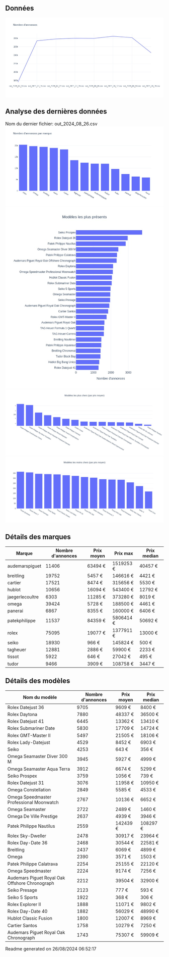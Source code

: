 
## Données
![image](./out/count_per_day.jpeg)

## Analyse des dernières données
Nom du dernier fichier: out_2024_08_26.csv
![image](./out/count_per_brand.jpeg)
![image](./out/count_per_name.jpeg)
![image](./out/avg_price_per_name_desc.jpeg)
![image](./out/avg_price_per_name_asc.jpeg)

## Détails des marques
|Marque|Nombre d'annonces|Prix moyen|Prix max|Prix median|
|------|-----------------|----------|--------|-----------|
|audemarspiguet|11406|63494 €|1519253 €|40457 €| 
|breitling|19752|5457 €|146616 €|4421 €| 
|cartier|17521|8474 €|315656 €|5530 €| 
|hublot|10656|16094 €|543400 €|12792 €| 
|jaegerlecoultre|6303|11285 €|373280 €|8019 €| 
|omega|39424|5728 €|188500 €|4461 €| 
|panerai|6867|8355 €|160000 €|6406 €| 
|patekphilippe|11537|84359 €|5806414 €|50692 €| 
|rolex|75095|19077 €|1377911 €|13000 €| 
|seiko|18930|966 €|145824 €|500 €| 
|tagheuer|12881|2886 €|59900 €|2233 €| 
|tissot|5922|646 €|27042 €|495 €| 
|tudor|9466|3909 €|108758 €|3447 €| 

## Détails des modèles
Nom du modèle|Nombre d'annonces|Prix moyen|Prix median|
|-------------|-----------------|----------|-----------|
|               Rolex Datejust 36|9705|9609 €|8400 €| 
|               Rolex Daytona|7880|48337 €|36500 €| 
|               Rolex Datejust 41|6445|13362 €|13410 €| 
|               Rolex Submariner Date|5830|17709 €|14724 €| 
|               Rolex GMT-Master II|5497|21505 €|18106 €| 
|               Rolex Lady-Datejust|4529|8452 €|6903 €| 
|               Seiko|4253|643 €|356 €| 
|               Omega Seamaster Diver 300 M|3945|5927 €|4999 €| 
|               Omega Seamaster Aqua Terra|3912|6674 €|5299 €| 
|               Seiko Prospex|3759|1056 €|739 €| 
|               Rolex Datejust 31|3076|11958 €|10950 €| 
|               Omega Constellation|2849|5585 €|4533 €| 
|               Omega Speedmaster Professional Moonwatch|2767|10136 €|6652 €| 
|               Omega Seamaster|2722|2489 €|1460 €| 
|               Omega De Ville Prestige|2637|4939 €|3946 €| 
|               Patek Philippe Nautilus|2559|142439 €|108297 €| 
|               Rolex Sky-Dweller|2478|30917 €|23964 €| 
|               Rolex Day-Date 36|2468|30544 €|22581 €| 
|               Breitling|2437|6069 €|4899 €| 
|               Omega|2390|3571 €|1503 €| 
|               Patek Philippe Calatrava|2254|25155 €|22120 €| 
|               Omega Speedmaster|2224|9174 €|7256 €| 
|               Audemars Piguet Royal Oak Offshore Chronograph|2212|39504 €|32900 €| 
|               Seiko Presage|2123|777 €|593 €| 
|               Seiko 5 Sports|1922|368 €|306 €| 
|               Rolex Explorer II|1888|11071 €|9802 €| 
|               Rolex Day-Date 40|1882|56029 €|48990 €| 
|               Hublot Classic Fusion|1800|12007 €|8969 €| 
|               Cartier Santos|1758|10279 €|7250 €| 
|               Audemars Piguet Royal Oak Chronograph|1743|75307 €|59909 €| 


 Readme generated on 26/08/2024 06:52:17